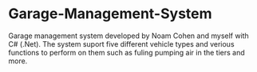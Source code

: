 # Garage-Management-System
Garage management system developed by Noam Cohen and myself with C# (.Net).
The system suport five different vehicle types and verious functions to perform on them such as fuling pumping air in the tiers and more.
